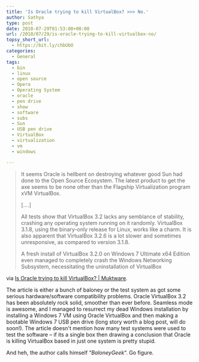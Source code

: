 ```yaml
---
title: 'Is Oracle trying to kill VirtualBox? >>> No.'
author: Sathya
type: post
date: 2010-07-29T01:53:08+00:00
url: /2010/07/29/is-oracle-trying-to-kill-virtualbox-no/
topsy_short_url:
  - https://bit.ly/chbUbO
categories:
  - General
tags:
  - bin
  - linux
  - open source
  - Opera
  - Operating System
  - oracle
  - pen drive
  - show
  - software
  - subs
  - Sun
  - USB pen drive
  - VirtualBox
  - virtualization
  - vm
  - windows

---
```

> It seems Oracle is hellbent on destroying whatever good Sun had done to the Open Source Ecosystem. The latest product to get the axe seems to be none other than the Flagship Virtualization program xVM VirtualBox.
> 
> [&#8230;.]
> 
> All tests show that VirtualBox 3.2 lacks any semblance of stability, crashing any operating system running on it randomly. VirtualBox 3.1.8, using the binary-only release for Linux, works like a charm. It is also apparent that VirtualBox 3.2.6 is a lot slower and sometimes unresponsive, as compared to version 3.1.8.
> 
> A fresh install of VirtualBox 3.2.0 on Windows 7 Ultimate x64 Edition even managed to completely crash the Windows Networking Subsystem, necessitating the uninstallation of VirtualBox

via [Is Oracle trying to kill VirtualBox? | Muktware][1].

The article is either a bunch of baloney or the test system as got some serious hardware/software compatibility problems. Oracle VirtualBox 3.2 has been absolutely rock solid, smoother than ever before. Seamless mode is awesome, and I managed to resurrect my dead Windows installation by installing a Windows 7 VM using Oracle VirtualBox and then making a bootable Windows 7 USB pen drive (long story worth a blog post, will do soon!). The article doesn't mention how many test systems were used to test the software &#8211; if its a single box then drawing a conclusion that Oracle is killing VirtualBox based in just one system is pretty stupid.

And heh, the author calls himself &#8220;_BaloneyGeek_&#8220;. Go figure.

 [1]: https://www.muktware.com/news/26/2010/249
